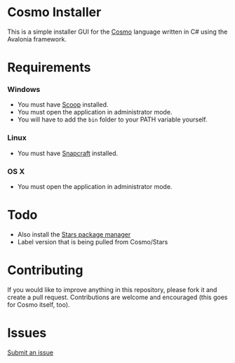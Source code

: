 # Cosmo Installer

This is a simple installer GUI for the [Cosmo](https://github.com/cosmo-lang/cosmo) language written in C# using the Avalonia framework.

# Requirements

### Windows
- You must have [Scoop]("https://scoop.sh/") installed.<br />
- You must open the application in administrator mode.<br />
- You will have to add the `bin` folder to your PATH variable yourself.

### Linux
- You must have [Snapcraft](https://snapcraft.io/) installed.

### OS X
- You must open the application in administrator mode.<br />

# Todo
- Also install the [Stars package manager](https://github.com/cosmo-lang/stars)
- Label version that is being pulled from Cosmo/Stars

# Contributing
If you would like to improve anything in this repository, please fork it and create a pull request. Contributions are welcome and encouraged (this goes for Cosmo itself, too).

# Issues
[Submit an issue](https://github.com/cosmo-lang/cosmo-installer/issues/new)
